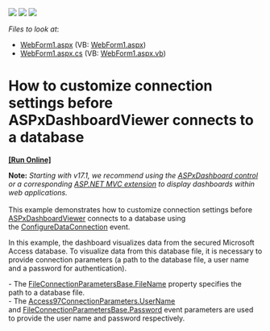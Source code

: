 <!-- default badges list -->
![](https://img.shields.io/endpoint?url=https://codecentral.devexpress.com/api/v1/VersionRange/128580188/15.1.3%2B)
[![](https://img.shields.io/badge/Open_in_DevExpress_Support_Center-FF7200?style=flat-square&logo=DevExpress&logoColor=white)](https://supportcenter.devexpress.com/ticket/details/T198248)
[![](https://img.shields.io/badge/📖_How_to_use_DevExpress_Examples-e9f6fc?style=flat-square)](https://docs.devexpress.com/GeneralInformation/403183)
<!-- default badges end -->
<!-- default file list -->
*Files to look at*:

* [WebForm1.aspx](./CS/Dashboard_ConfigureDataConnection_Web/WebForm1.aspx) (VB: [WebForm1.aspx](./VB/Dashboard_ConfigureDataConnection_Web/WebForm1.aspx))
* [WebForm1.aspx.cs](./CS/Dashboard_ConfigureDataConnection_Web/WebForm1.aspx.cs) (VB: [WebForm1.aspx.vb](./VB/Dashboard_ConfigureDataConnection_Web/WebForm1.aspx.vb))
<!-- default file list end -->
# How to customize connection settings before ASPxDashboardViewer connects to a database
<!-- run online -->
**[[Run Online]](https://codecentral.devexpress.com/t198248/)**
<!-- run online end -->


<p><strong>Note:</strong> <em>Starting with v17.1, we recommend using the <a href="https://documentation.devexpress.com/Dashboard/CustomDocument16976.aspx">ASPxDashboard control</a> or a corresponding <a href="https://documentation.devexpress.com/Dashboard/CustomDocument16977.aspx">ASP.NET MVC extension</a> to display dashboards within web applications.</em><br><br>This example demonstrates how to customize connection settings before <a href="https://documentation.devexpress.com/#Dashboard/clsDevExpressDashboardWebASPxDashboardViewertopic">ASPxDashboardViewer</a> connects to a database using the <a href="http://documentation.devexpress.com/#Dashboard/DevExpressDashboardWebASPxDashboardViewer_ConfigureDataConnectiontopic">ConfigureDataConnection</a> event.</p>
<p>In this example, the dashboard visualizes data from the secured Microsoft Access database. To visualize data from this database file, it is necessary to provide connection parameters (a path to the database file, a user name and a password for authentication).</p>
<p>- The <a href="http://documentation.devexpress.com/#CoreLibraries/DevExpressDataAccessConnectionParametersFileConnectionParametersBase_FileNametopic">FileConnectionParametersBase.FileName</a> property specifies the path to a database file.<br>- The <a href="http://documentation.devexpress.com/#CoreLibraries/DevExpressDataAccessConnectionParametersAccess97ConnectionParameters_UserNametopic"><u>Access97ConnectionParameters.UserName</u></a> and <a href="http://documentation.devexpress.com/#CoreLibraries/DevExpressDataAccessConnectionParametersFileConnectionParametersBase_Passwordtopic"><u>FileConnectionParametersBase.Password</u></a> event parameters are used to provide the user name and password respectively.</p>

<br/>


